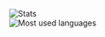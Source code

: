 ![Stats](https://github-readme-stats.vercel.app/api?username=vt92i&show_icons=true&count_private=true)
<br>
![Most used languages](https://github-readme-stats.vercel.app/api/top-langs/?username=vt92i&layout=compact&langs_count=10)
